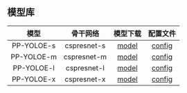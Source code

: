 ## 模型库
|      模型    | 骨干网络 | 模型下载 | 配置文件 |
|:-----------:|:-------:|:-------:|:-------:|
| PP-YOLOE-s | cspresnet-s | [model](https://paddledet.bj.bcebos.com/models/ppyoloe_crn_s_300e_coco.pdparams) | [config](https://github.com/PaddlePaddle/PaddleDetection/tree/release/2.5/configs/ppyoloe/ppyoloe_crn_s_300e_coco.yml)                   |
| PP-YOLOE-m | cspresnet-m | [model](https://paddledet.bj.bcebos.com/models/ppyoloe_crn_m_300e_coco.pdparams) | [config](https://github.com/PaddlePaddle/PaddleDetection/tree/release/2.5/configs/ppyoloe/ppyoloe_crn_m_300e_coco.yml)                   |
| PP-YOLOE-l | cspresnet-l | [model](https://paddledet.bj.bcebos.com/models/ppyoloe_crn_l_300e_coco.pdparams) | [config](https://github.com/PaddlePaddle/PaddleDetection/tree/release/2.5/configs/ppyoloe/ppyoloe_crn_l_300e_coco.yml)                   |
| PP-YOLOE-x | cspresnet-x | [model](https://paddledet.bj.bcebos.com/models/ppyoloe_crn_x_300e_coco.pdparams) | [config](https://github.com/PaddlePaddle/PaddleDetection/tree/release/2.5/configs/ppyoloe/ppyoloe_crn_x_300e_coco.yml)                   |